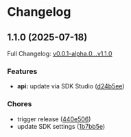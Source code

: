 # Changelog

## 1.1.0 (2025-07-18)

Full Changelog: [v0.0.1-alpha.0...v1.1.0](https://github.com/velocitys3/api-dental-typescript-sdk/compare/v0.0.1-alpha.0...v1.1.0)

### Features

* **api:** update via SDK Studio ([d24b5ee](https://github.com/velocitys3/api-dental-typescript-sdk/commit/d24b5ee48e5105673e44b822d475e91861dba4c5))


### Chores

* trigger release ([440e506](https://github.com/velocitys3/api-dental-typescript-sdk/commit/440e5063f048e10bfc8ab171fc13873c979c9abf))
* update SDK settings ([1b7bb5e](https://github.com/velocitys3/api-dental-typescript-sdk/commit/1b7bb5e9404290d99d270ebaa9667cf8dba63c1f))
